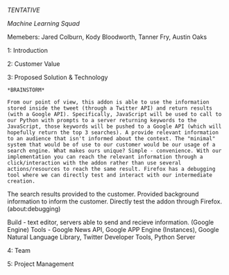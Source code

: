*TENTATIVE* 

*Machine Learning Squad*

Memebers:
Jared Colburn,
Kody Bloodworth,
Tanner Fry,
Austin Oaks

1: Introduction

2: Customer Value

3: Proposed Solution & Technology

	*BRAINSTORM* 

	From our point of view, this addon is able to use the information stored inside the tweet (through a Twitter API) and return results (with a Google API). Specifically, JavaScript will be used to call to our Python with prompts to a server returning keywords to the JavaScript, those keywords will be pushed to a Google API (which will hopefully return the top 3 searches). A provide relevant information to an audience that isn't informed about the context. The "minimal" system that would be of use to our customer would be our usage of a search engine. What makes ours unique? Simple - convenience. With our implementation you can reach the relevant information through a click/interaction with the addon rather than use several actions/resources to reach the same result. Firefox has a debugging tool where we can directly test and interact with our intermediate creation. 

The search results provided to the customer.
Provided background information to inform the customer.
Directly test the addon through Firefox. (about:debugging)

Build - text editor, servers able to send and recieve information. (Google Engine)
Tools - Google News API, Google APP Engine (Instances), Google Natural Language Library, Twitter Developer Tools, Python Server

4: Team

5: Project Management
